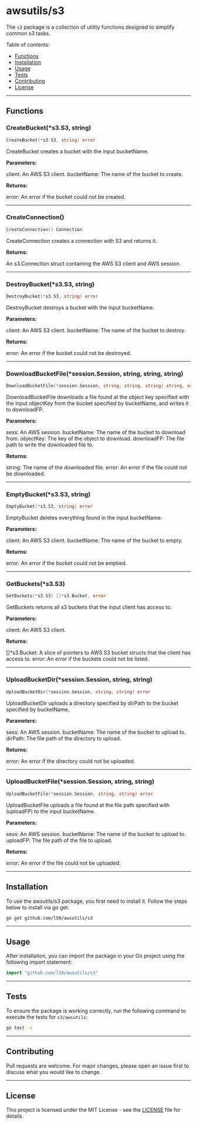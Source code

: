 # awsutils/s3

The `s3` package is a collection of utility functions
designed to simplify common s3 tasks.

Table of contents:

- [Functions](#functions)
- [Installation](#installation)
- [Usage](#usage)
- [Tests](#tests)
- [Contributing](#contributing)
- [License](#license)

---

## Functions

### CreateBucket(*s3.S3, string)

```go
CreateBucket(*s3.S3, string) error
```

CreateBucket creates a bucket with the input
bucketName.

**Parameters:**

client: An AWS S3 client.
bucketName: The name of the bucket to create.

**Returns:**

error: An error if the bucket could not be created.

---

### CreateConnection()

```go
CreateConnection() Connection
```

CreateConnection creates a connection
with S3 and returns it.

**Returns:**

An s3.Connection struct containing the AWS S3 client and AWS session.

---

### DestroyBucket(*s3.S3, string)

```go
DestroyBucket(*s3.S3, string) error
```

DestroyBucket destroys a bucket with the input
bucketName.

**Parameters:**

client: An AWS S3 client.
bucketName: The name of the bucket to destroy.

**Returns:**

error: An error if the bucket could not be destroyed.

---

### DownloadBucketFile(*session.Session, string, string, string)

```go
DownloadBucketFile(*session.Session, string, string, string) string, error
```

DownloadBucketFile downloads a file found at the object key specified with
the input objectKey from the bucket specified by bucketName, and writes it
to downloadFP.

**Parameters:**

sess: An AWS session.
bucketName: The name of the bucket to download from.
objectKey: The key of the object to download.
downloadFP: The file path to write the downloaded file to.

**Returns:**

string: The name of the downloaded file.
error: An error if the file could not be downloaded.

---

### EmptyBucket(*s3.S3, string)

```go
EmptyBucket(*s3.S3, string) error
```

EmptyBucket deletes everything found in the input bucketName.

**Parameters:**

client: An AWS S3 client.
bucketName: The name of the bucket to empty.

**Returns:**

error: An error if the bucket could not be emptied.

---

### GetBuckets(*s3.S3)

```go
GetBuckets(*s3.S3) []*s3.Bucket, error
```

GetBuckets returns all s3 buckets
that the input client has access to.

**Parameters:**

client: An AWS S3 client.

**Returns:**

[]*s3.Bucket: A slice of pointers to AWS S3 bucket structs that the client
has access to.
error: An error if the buckets could not be listed.

---

### UploadBucketDir(*session.Session, string, string)

```go
UploadBucketDir(*session.Session, string, string) error
```

UploadBucketDir uploads a directory specified by dirPath
to the bucket specified by bucketName.

**Parameters:**

sess: An AWS session.
bucketName: The name of the bucket to upload to.
dirPath: The file path of the directory to upload.

**Returns:**

error: An error if the directory could not be uploaded.

---

### UploadBucketFile(*session.Session, string, string)

```go
UploadBucketFile(*session.Session, string, string) error
```

UploadBucketFile uploads a file found at the file path specified with (uploadFP)
to the input bucketName.

**Parameters:**

sess: An AWS session.
bucketName: The name of the bucket to upload to.
uploadFP: The file path of the file to upload.

**Returns:**

error: An error if the file could not be uploaded.

---

## Installation

To use the awsutils/s3 package, you first need to install it.
Follow the steps below to install via go get.

```bash
go get github.com/l50/awsutils/s3
```

---

## Usage

After installation, you can import the package in your Go project
using the following import statement:

```go
import "github.com/l50/awsutils/s3"
```

---

## Tests

To ensure the package is working correctly, run the following
command to execute the tests for `s3/awsutils`:

```bash
go test -v
```

---

## Contributing

Pull requests are welcome. For major changes,
please open an issue first to discuss what
you would like to change.

---

## License

This project is licensed under the MIT
License - see the [LICENSE](../LICENSE)
file for details.
